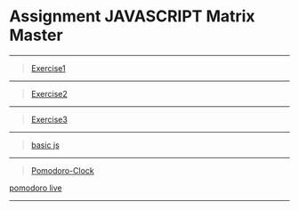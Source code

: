 # Assignment JAVASCRIPT Matrix Master

---

> [Exercise1](./exercise-1/exercise-1.js)
---

> [Exercise2](./exercise-2/exercise-2.js)
---

> [Exercise3](./exercise-3/exercise-3.js)

---
> [basic js](./BasicJS/basicjs.js)

---
> [Pomodoro-Clock](./Pomodoro-Clock/pomodoro.js) 

<a href="http://127.0.0.1:5500/Pomodoro-Clock/pomodoro.html">pomodoro live</a>

---
